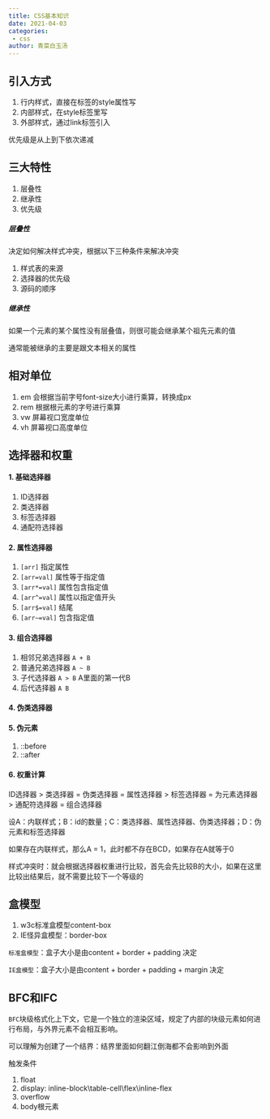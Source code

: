```yaml
---
title: CSS基本知识
date: 2021-04-03
categories:
 - css
author: 青菜白玉汤
---
```

## 引入方式
1. 行内样式，直接在标签的style属性写
2. 内部样式，在style标签里写
3. 外部样式，通过link标签引入

优先级是从上到下依次递减

## 三大特性
1. 层叠性
2. 继承性
3. 优先级

##### 层叠性
决定如何解决样式冲突，根据以下三种条件来解决冲突
1. 样式表的来源
2. 选择器的优先级
3. 源码的顺序

##### 继承性
如果一个元素的某个属性没有层叠值，则很可能会继承某个祖先元素的值

通常能被继承的主要是跟文本相关的属性

## 相对单位
1. em 会根据当前字号font-size大小进行乘算，转换成px
2. rem 根据根元素的字号进行乘算
3. vw 屏幕视口宽度单位
4. vh 屏幕视口高度单位

## 选择器和权重

#### 1. 基础选择器
1. ID选择器
2. 类选择器
3. 标签选择器
4. 通配符选择器

#### 2. 属性选择器
1. `[arr]` 指定属性
2. `[arr=val]` 属性等于指定值
3. `[arr*=val]` 属性包含指定值
4. `[arr^=val]` 属性以指定值开头
5. `[arr$=val]` 结尾
6. `[arr~=val]` 包含指定值

#### 3. 组合选择器
1. 相邻兄弟选择器 `A + B`
2. 普通兄弟选择器 `A ~ B`
3. 子代选择器 `A > B` A里面的第一代B
4. 后代选择器 `A B`

#### 4. 伪类选择器

#### 5. 伪元素
1. ::before
2. ::after

#### 6. 权重计算
ID选择器 > 类选择器 = 伪类选择器 = 属性选择器 > 标签选择器 = 为元素选择器 > 通配符选择器 = 组合选择器

设A：内联样式；B：id的数量；C：类选择器、属性选择器、伪类选择器；D：伪元素和标签选择器

如果存在内联样式，那么A = 1，此时都不存在BCD，如果存在A就等于0

样式冲突时：就会根据选择器权重进行比较，首先会先比较B的大小，如果在这里比较出结果后，就不需要比较下一个等级的
## 盒模型
1. w3c标准盒模型content-box
2. IE怪异盒模型：border-box

`标准盒模型`：盒子大小是由content + border + padding 决定

`IE盒模型`：盒子大小是由content + border + padding + margin 决定

## BFC和IFC

`BFC`块级格式化上下文，它是一个独立的渲染区域，规定了内部的块级元素如何进行布局，与外界元素不会相互影响。

可以理解为创建了一个结界：结界里面如何翻江倒海都不会影响到外面

触发条件
1. float
2. display: inline-block\table-cell\flex\inline-flex
3. overflow
4. body根元素